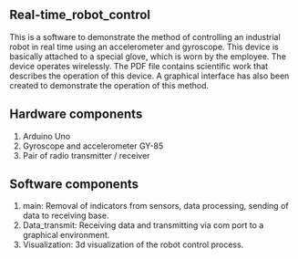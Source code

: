 Real-time_robot_control
-----------------------
  This is a software to demonstrate the method of controlling an industrial robot in real time using an accelerometer and gyroscope.
  This device is basically attached to a special glove, which is worn by the employee. The device operates wirelessly.
  The PDF file contains scientific work that describes the operation of this device.
  A graphical interface has also been created to demonstrate the operation of this method.

Hardware components
--------------------   
1. Arduino Uno
2. Gyroscope and accelerometer GY-85
3. Pair of radio transmitter / receiver

Software components
-------------------
1. main: Removal of indicators from sensors, data processing, sending of data to receiving base.
2. Data_transmit: Receiving data and transmitting via com port to a graphical environment.
3. Visualization: 3d visualization of the robot control process.

